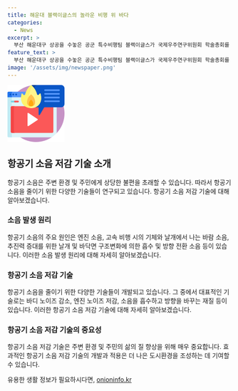 ```yaml
---
title: 해운대 블랙이글스의 놀라운 비행 위 바다
categories:
  - News
excerpt: >
  부산 해운대구 상공을 수놓은 공군 특수비행팀 블랙이글스가 국제우주연구위원회 학술총회를 기념해 축하 비행을 성공적으로 펼쳤다.
feature_text: >
  부산 해운대구 상공을 수놓은 공군 특수비행팀 블랙이글스가 국제우주연구위원회 학술총회를 기념해 축하 비행을 성공적으로 펼쳤다.
image: '/assets/img/newspaper.png'
---
```


<p><img src="/assets/img/news.png" alt="rentncar 속보" /></p>

<h2 data-ke-size="size26">항공기 소음 저감 기술 소개</h2>

<p data-ke-size="size16">항공기 소음은 주변 환경 및 주민에게 상당한 불편을 초래할 수 있습니다. 따라서 항공기 소음을 줄이기 위한 다양한 기술들이 연구되고 있습니다. 항공기 소음 저감 기술에 대해 알아보겠습니다.</p>

<h3>소음 발생 원리</h3>

<p data-ke-size="size16">항공기 소음의 주요 원인은 엔진 소음, 고속 비행 시의 기체와 날개에서 나는 바람 소음, 추진력 증대를 위한 날개 및 바닥면 구조변화에 의한 흡수 및 방향 전환 소음 등이 있습니다. 이러한 소음 발생 원리에 대해 자세히 알아보겠습니다.</p>

<h3>항공기 소음 저감 기술</h3>

<p data-ke-size="size16">항공기 소음을 줄이기 위한 다양한 기술들이 개발되고 있습니다. 그 중에서 대표적인 기술로는 바디 노이즈 감소, 엔진 노이즈 저감, 소음을 흡수하고 방향을 바꾸는 재질 등이 있습니다. 이러한 항공기 소음 저감 기술에 대해 자세히 알아보겠습니다.</p>

<h3>항공기 소음 저감 기술의 중요성</h3>

<p data-ke-size="size16">항공기 소음 저감 기술은 주변 환경 및 주민의 삶의 질 향상을 위해 매우 중요합니다. 효과적인 항공기 소음 저감 기술의 개발과 적용은 더 나은 도시환경을 조성하는 데 기여할 수 있습니다.</p>
유용한 생활 정보가 필요하시다면, <a href="https://onioninfo.kr" rel="dofollow">onioninfo.kr</a>



